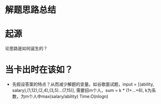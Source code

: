 # 解题思路总结

# 起源

论思路是如何诞生的？

# 当卡出时在该如？
- 先假设答案的特点？从而减少解题的变量。如谷歌面试题，input = [(ability, salary),(1,12),(2,4),(3,5)...(7,15)], 需要招m个人，sum = k * (1+...+6), k为系数，为m个人中max(salary/ability) Time:O(nlogn)